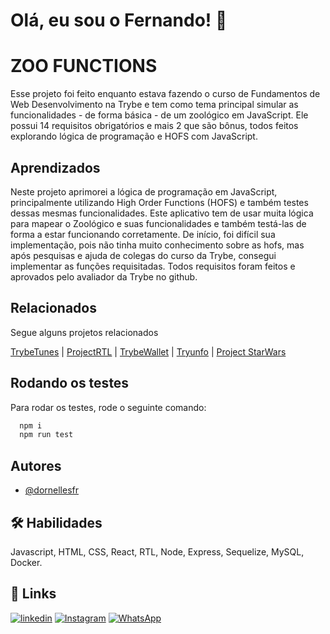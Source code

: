 
# Olá, eu sou o Fernando! 👋


# ZOO FUNCTIONS

Esse projeto foi feito enquanto estava fazendo o curso de Fundamentos de Web Desenvolvimento na Trybe e tem como tema principal simular as funcionalidades - de forma básica - de um zoológico em JavaScript. Ele possui 14 requisitos obrigatórios e mais 2 que são bônus, todos feitos explorando lógica de programação e HOFS com JavaScript.



## Aprendizados

Neste projeto aprimorei a lógica de programação em JavaScript, principalmente utilizando High Order Functions (HOFS) e também testes dessas mesmas funcionalidades. 
Este aplicativo tem de usar muita lógica para mapear o Zoológico e suas funcionalidades e também testá-las de forma a estar funcionando corretamente.
De início, foi difícil sua implementação, pois não tinha muito conhecimento sobre as hofs, mas após pesquisas e ajuda de colegas do curso da Trybe, consegui implementar as funções requisitadas.
Todos requisitos foram feitos e aprovados pelo avaliador da Trybe no github. 

## Relacionados

Segue alguns projetos relacionados

[TrybeTunes](https://github.com/dornellesfr/trybe-tunes) |
[ProjectRTL](https://github.com/dornellesfr/react-testing-library) |
[TrybeWallet](https://github.com/dornellesfr/trybe-wallet) |
[Tryunfo](https://github.com/dornellesfr/tryunfo) |
[Project StarWars](https://github.com/dornellesfr/starwars-project)


## Rodando os testes

Para rodar os testes, rode o seguinte comando:

```bash
  npm i
  npm run test
```


## Autores

- [@dornellesfr](https://www.github.com/dornellesfr)


## 🛠 Habilidades
Javascript, HTML, CSS, React, RTL, Node, Express, Sequelize, MySQL, Docker.


## 🔗 Links
[![linkedin](https://img.shields.io/badge/linkedin-0A66C2?style=for-the-badge&logo=linkedin&logoColor=white)](https://www.linkedin.com/in/fernando-dornelles-rocha-3b11b921a/)
[![Instagram](https://img.shields.io/badge/Instagram-%23E4405F.svg?style=for-the-badge&logo=Instagram&logoColor=white)](https://instagram.com/dornellesfr)
[![WhatsApp](https://img.shields.io/badge/WhatsApp-25D366?style=for-the-badge&logo=whatsapp&logoColor=white)](https://wa.me/5551997463822)
